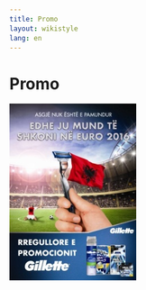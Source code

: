 ```yaml
---
title: Promo
layout: wikistyle
lang: en
---
```


Promo
========

<p>
<div align="Left">
<a href="http://www.markdist.com/promo_gillette.html">
<img class="border" src="images/PromoGillette.jpg">
</a>
</div>
</p>

